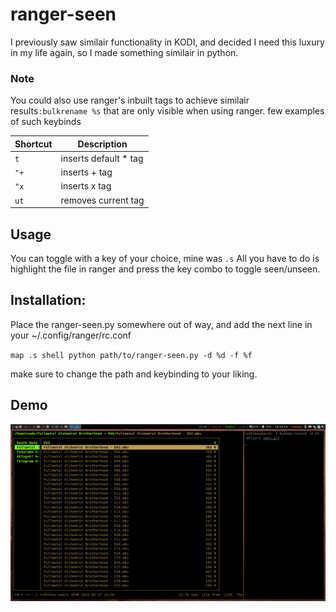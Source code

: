 
# ranger-seen

I previously saw similair functionality in KODI, 
and decided I need this luxury in my life again, 
so I made something similair in python.


### Note 
You could also use ranger's inbuilt tags to 
achieve similair results`:bulkrename %s`
 that are only visible 
when using ranger. few examples of such keybinds

Shortcut | Description 
---|---
`t` | inserts default * tag
`"+` | inserts + tag
`"x` | inserts x tag
`ut`| removes current tag

## Usage

You can toggle with a key of your choice, mine was `.s`
All you have to do is highlight the file in ranger
and press the key combo to toggle seen/unseen.

## Installation:

Place the ranger-seen.py somewhere out of way,
and add the next line in your ~/.config/ranger/rc.conf

`map .s shell python path/to/ranger-seen.py -d %d -f %f`

make sure to change the path and keybinding to your liking.

## Demo

![](demo.gif)
